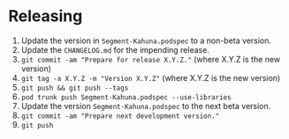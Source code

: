 Releasing
=========

 1. Update the version in `Segment-Kahuna.podspec` to a non-beta version.
 2. Update the `CHANGELOG.md` for the impending release.
 3. `git commit -am "Prepare for release X.Y.Z."` (where X.Y.Z is the new version)
 4. `git tag -a X.Y.Z -m "Version X.Y.Z"` (where X.Y.Z is the new version)
 5. `git push && git push --tags`
 6. `pod trunk push Segment-Kahuna.podspec --use-libraries`
 7. Update the version `Segment-Kahuna.podspec` to the next beta version.
 8. `git commit -am "Prepare next development version."`
 9. `git push`

